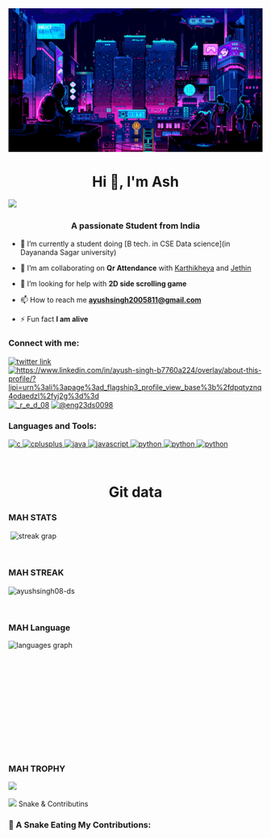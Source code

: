 
<img src=assets/cyberpunk.gif>
<h1 align="center">Hi 👋, I'm Ash</h1>
<img src="https://user-images.githubusercontent.com/74038190/212284158-e840e285-664b-44d7-b79b-e264b5e54825.gif" >

<h3 align="center">A passionate Student from India</h3>

- 🔭 I’m currently a student doing [B tech. in CSE Data science](in Dayananda Sagar university)

- 👯 I’m am collaborating  on **Qr Attendance** with <a href="https://github.com/alurubalakarthikeya">Karthikheya</a> and <a href="https://github.com/ArjiJethin" >Jethin</a>

- 🤝 I’m looking for help with **2D side scrolling game**

- 📫 How to reach me **ayushsingh2005811@gmail.com**

- ⚡ Fun fact **I am alive**

<h3 align="left">Connect with me:</h3>
<p align="left">
<a href="https://twitter.com/@11d_ayush" target="blank"><img align="center"  src="https://user-images.githubusercontent.com/74038190/235294011-b8074c31-9097-4a65-a594-4151b58743a8.gif" width="100" alt="twitter link"  /></a>
<a href="https://linkedin.com/in/https://www.linkedin.com/in/ayush-singh-b7760a224/overlay/about-this-profile/?lipi=urn%3ali%3apage%3ad_flagship3_profile_view_base%3b%2fdpqtyznq4odaedzl%2fyj2g%3d%3d" target="blank"><img align="center" src="https://user-images.githubusercontent.com/74038190/235294012-0a55e343-37ad-4b0f-924f-c8431d9d2483.gif" alt="https://www.linkedin.com/in/ayush-singh-b7760a224/overlay/about-this-profile/?lipi=urn%3ali%3apage%3ad_flagship3_profile_view_base%3b%2fdpqtyznq4odaedzl%2fyj2g%3d%3d" height="90" width="90" /></a>
<a href="https://instagram.com/_r_e_d_08" target="blank"><img align="center" src="https://user-images.githubusercontent.com/74038190/235294013-a33e5c43-a01c-43f6-b44d-a406d8b4ab75.gif" alt="_r_e_d_08" height="90" width="90" /></a>
<a href="https://www.hackerrank.com/@eng23ds0098" target="blank"><img align="center" src="https://raw.githubusercontent.com/rahuldkjain/github-profile-readme-generator/master/src/images/icons/Social/hackerrank.svg" alt="@eng23ds0098" height="90" width="90" /></a>
</p>

<h3 align="left">Languages and Tools:</h3>
<p align="left"> <a href="#" target="_blank" rel="noreferrer"> <img src="https://user-images.githubusercontent.com/74038190/212257472-08e52665-c503-4bd9-aa20-f5a4dae769b5.gif" alt="c" width="40" height="40"/> </a> 
<a href="https://www.w3schools.com/cpp/" target="_blank" rel="noreferrer"> <img src="https://user-images.githubusercontent.com/74038190/212257454-16e3712e-945a-4ca2-b238-408ad0bf87e6.gif" alt="cplusplus" width="40" height="40"/> </a> 
<a href="https://www.java.com" target="_blank" rel="noreferrer"> <img src="https://user-images.githubusercontent.com/74038190/212257465-7ce8d493-cac5-494e-982a-5a9deb852c4b.gif" alt="java" width="40" height="40"/> </a> 
<a href="https://developer.mozilla.org/en-US/docs/Web/JavaScript" target="_blank" rel="noreferrer"> <img src="https://user-images.githubusercontent.com/74038190/212257460-738ff738-247f-4445-a718-cdd0ca76e2db.gif" alt="javascript" width="40" height="40"/> </a> 
<a href="https://www.python.org" target="_blank" rel="noreferrer"> <img src="https://github.com/Anmol-Baranwal/Cool-GIFs-For-GitHub/assets/74038190/29fd6286-4e7b-4d6c-818f-c4765d5e39a9" alt="python" width="40" height="40"/> </a>
<a href="https://www.python.org" target="_blank" rel="noreferrer"> <img src="https://github.com/Anmol-Baranwal/Cool-GIFs-For-GitHub/assets/74038190/67f477ed-6624-42da-99f0-1a7b1a16eecb" alt="python" width="40" height="40"/> </a>
<a href="https://www.python.org" target="_blank" rel="noreferrer"> <img src="https://github.com/Anmol-Baranwal/Cool-GIFs-For-GitHub/assets/74038190/de038172-e903-4951-926c-755878deb0b4" alt="python" width="40" height="40"/> </a>
 </p>
<br clear="both">

<h1 style="text-align:center">Git data</h1>
<h3>MAH STATS </h3>
<p>&nbsp;<img align="center" src="https://github-readme-stats.vercel.app/api?username=ayushsingh08-ds&show_icons=true&locale=en&&mode=daily&theme=radical&hide_border=false&border_radius=5" height="170vh" alt="streak grap" alt="ayushsingh08-ds" /></p>
<br clear="both">

<h3>MAH STREAK </h3>
<p><img align="center" src="https://github-readme-streak-stats.herokuapp.com/?user=ayushsingh08-ds&theme=radical&locale=en&hide_title=false&langs_count=12&hide_border=false" alt="ayushsingh08-ds" /></p>
<br clear="both">

<h3>MAH Language  </h3>
<p><img align="left" src="https://github-readme-stats.vercel.app/api/top-langs/?username=ayushsingh08-ds&layout=donut&theme=radical&locale=en&hide_title=false&langs_count=12&hide_border=false" height="220vh" width="" alt="languages graph" /></p>
<br clear="both">

<h3> MAH TROPHY</h3>

![](https://github-profile-trophy.vercel.app/?username=ayushsingh08-ds&theme=shadow_green&no-frame=false&no-bg=true&margin-w=4)


<img src="https://camo.githubusercontent.com/748433fbf833d18f543ad4bb6d8c8c4f7f340c7fe8b9706df131a525049f0c8c/68747470733a2f2f63756c746f667468657061727479706172726f742e636f6d2f706172726f74732f68642f6c6170746f705f706172726f742e676966" height="20"> Snake & Contributins</h3>
### 🐍 A Snake Eating My Contributions:

